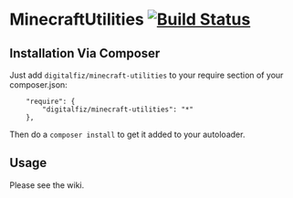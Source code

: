MinecraftUtilities [![Build Status](https://travis-ci.org/[YOUR_GITHUB_USERNAME]/[YOUR_PROJECT_NAME].png)](https://travis-ci.org/digitalfiz/MinecraftUtilities)
==================

## Installation Via Composer

Just add `digitalfiz/minecraft-utilities` to your require section of your composer.json:

```
    "require": {
        "digitalfiz/minecraft-utilities": "*"
    },
```

Then do a `composer install` to get it added to your autoloader.


## Usage

Please see the wiki.